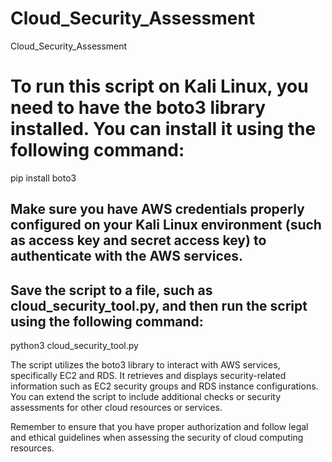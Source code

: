 # Cloud_Security_Assessment
Cloud_Security_Assessment
# To run this script on Kali Linux, you need to have the boto3 library installed. You can install it using the following command:


pip install boto3



## Make sure you have AWS credentials properly configured on your Kali Linux environment (such as access key and secret access key) to authenticate with the AWS services.

## Save the script to a file, such as cloud_security_tool.py, and then run the script using the following command:



python3 cloud_security_tool.py



The script utilizes the boto3 library to interact with AWS services, specifically EC2 and RDS. It retrieves and displays security-related information such as EC2 security groups and RDS instance configurations. You can extend the script to include additional checks or security assessments for other cloud resources or services.

Remember to ensure that you have proper authorization and follow legal and ethical guidelines when assessing the security of cloud computing resources.







